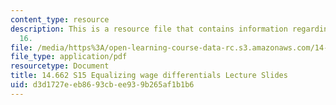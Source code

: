 ```yaml
---
content_type: resource
description: This is a resource file that contains information regarding lecture slide
  16.
file: /media/https%3A/open-learning-course-data-rc.s3.amazonaws.com/14-662-labor-economics-ii-spring-2015/d3d1727eeb8693cbee939b265af1b1b6_MIT14_662S15_lec_slides16.pdf
file_type: application/pdf
resourcetype: Document
title: 14.662 S15 Equalizing wage differentials Lecture Slides
uid: d3d1727e-eb86-93cb-ee93-9b265af1b1b6
---
```

